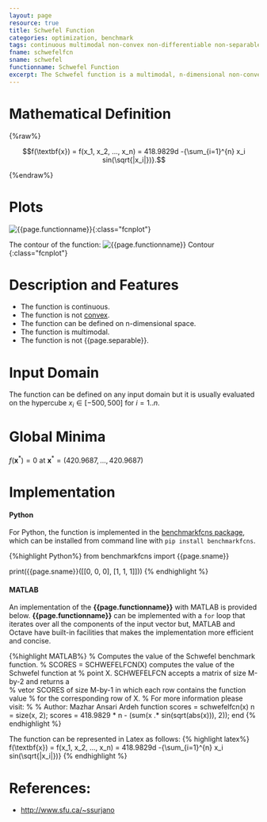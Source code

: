 ```yaml
---
layout: page
resource: true
title: Schwefel Function
categories: optimization, benchmark
tags: continuous multimodal non-convex non-differentiable non-separable
fname: schwefelfcn
sname: schwefel
functionname: Schwefel Function
excerpt: The Schwefel function is a multimodal, n-dimensional non-convex mathematical function widely used for testing optimization algorithms
---
```


# Mathematical Definition

{%raw%}

$$f(\textbf{x}) = f(x_1, x_2, ..., x_n) = 418.9829d -{\sum_{i=1}^{n} x_i sin(\sqrt{|x_i|})}.$$

{%endraw%}

# Plots
![{{page.functionname}}]({{site.baseurl}}/doc/plots/{{page.fname}}.png){:class="fcnplot"}

The contour of the function: 
![{{page.functionname}} Contour]({{site.baseurl}}/doc/plots/{{page.fname}}_contour.png){:class="fcnplot"}

# Description and Features
* The function is continuous.
* The function is not [convex](https://en.wikipedia.org/wiki/Convex_function).
* The function can be defined on n-dimensional space. 
* The function is multimodal.
* The function is not {{page.separable}}.

# Input Domain
The function can be defined on any input domain but it is usually evaluated on the hypercube $x_i \in [-500, 500]$ for $i = 1..n$.

# Global Minima
$f(\textbf{x}^{\ast}) = 0$ at $\textbf{x}^{\ast} = (420.9687, ..., 420.9687)$

# Implementation
#### Python
For Python, the function is implemented in the [benchmarkfcns package](https://github.com/mazhar-ansari-ardeh/BenchmarkFcns), which can be installed from command line with `pip install benchmarkfcns`. 

{%highlight Python%}
from benchmarkfcns import {{page.sname}}

print({{page.sname}}([[0, 0, 0],
              [1, 1, 1]]))
{% endhighlight %}

#### MATLAB
An implementation of the **{{page.functionname}}** with MATLAB is provided below. **{{page.functionname}}** can be implemented with a `for` loop that iterates over all the components of the input vector but, MATLAB and Octave have built-in facilities that makes the implementation more efficient and concise.

{%highlight MATLAB%}
% Computes the value of the Schwefel benchmark function.
% SCORES = SCHWEFELFCN(X) computes the value of the Schwefel function at 
% point X. SCHWEFELFCN accepts a matrix of size M-by-2 and returns a  
% vetor SCORES of size M-by-1 in which each row contains the function value 
% for the corresponding row of X.
% For more information please visit: 
% 
% Author: Mazhar Ansari Ardeh
function scores = schwefelfcn(x)
    n = size(x, 2);
    scores = 418.9829 * n - (sum(x .* sin(sqrt(abs(x))), 2));
end
{% endhighlight %}

The function can be represented in Latex as follows:
{% highlight latex%}
f(\textbf{x}) = f(x_1, x_2, ..., x_n) = 418.9829d -{\sum_{i=1}^{n} x_i sin(\sqrt{|x_i|})}
{% endhighlight %}

# References:
* http://www.sfu.ca/~ssurjano
